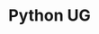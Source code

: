 ---
title: Python UG
event_url: "http://www.meetup.com/Python-User-Group-Hamburg/events/224383747/"
---